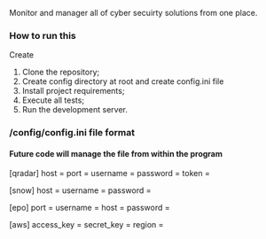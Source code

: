 Monitor and manager all of cyber secuirty solutions from one place.

### How to run this

Create

1. Clone the repository;
2. Create config directory at root and create config.ini file
3. Install project requirements;
4. Execute all tests;
5. Run the development server.


### /config/config.ini file format
#### Future code will manage the file from within the program

[qradar]
host =
port =
username =
password =
token =

[snow]
host =
username =
password =

[epo]
port =
username =
host =
password =

[aws]
access_key =
secret_key =
region =
